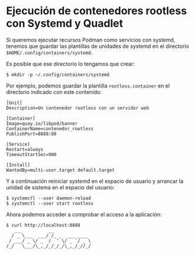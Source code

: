 # Ejecución de contenedores rootless con Systemd y Quadlet

Si queremos ejecutar recursos Podman como servicios con systemd, tenemos que guardar las plantillas de unidades de systemd en el directorio `$HOME/.config/containers/systemd`.

Es posible que ese directorio lo tengamos que crear:

```
$ mkdir -p ~/.config/containers/systemd
```


Por ejemplo, podemos guardar la plantilla `rootless.container` en el directorio indicado con este contenido:

```
[Unit]
Description=Un contenedor rootless con un servidor web

[Container]
Image=quay.io/libpod/banner
ContainerName=contenedor_rootless
PublishPort=8888:80

[Service]
Restart=always
TimeoutStartSec=900

[Install]
WantedBy=multi-user.target default.target
```

Y a continuación reiniciar systemd en el espacio de usuario y arrancar la unidad de sistema en el espacio del usuario:

```
$ systemctl --user daemon-reload
$ systemctl --user start rootless
```

Ahora podemos acceder a comprobar el acceso a la aplicación:

```
$ curl http://localhost:8888
   ___          __              
  / _ \___  ___/ /_ _  ___ ____ 
 / ___/ _ \/ _  /  ' \/ _ `/ _ \
/_/   \___/\_,_/_/_/_/\_,_/_//_/
```

